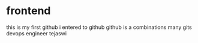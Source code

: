 # frontend
this is my first github
i entered to github
github is a combinations many gits
devops engineer
tejaswi